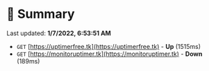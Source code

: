 # 📖 Summary
Last updated: **1/7/2022, 6:53:51 AM**

- `GET` [https://uptimerfree.tk](https://uptimerfree.tk) - **Up** (1515ms)
- `GET` [https://monitoruptimer.tk](https://monitoruptimer.tk) - **Down** (189ms)
